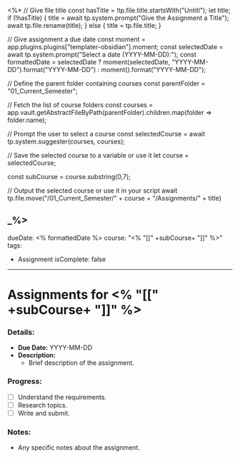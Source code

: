 <%*
// Give file title
const hasTitle = !tp.file.title.startsWith("Untitl");
let title;
if (!hasTitle) {
	title = await tp.system.prompt("Give the Assignment a Title");
	await tp.file.rename(title);
} else {
	title = tp.file.title;
}

// Give assignment a due date
const moment = app.plugins.plugins["templater-obsidian"].moment; 
const selectedDate = await tp.system.prompt("Select a date (YYYY-MM-DD):"); const formattedDate = selectedDate ? moment(selectedDate, "YYYY-MM-DD").format("YYYY-MM-DD") : moment().format("YYYY-MM-DD");

// Define the parent folder containing courses
const parentFolder = "01_Current_Semester";

// Fetch the list of course folders
const courses = app.vault.getAbstractFileByPath(parentFolder).children.map(folder => folder.name);

// Prompt the user to select a course
const selectedCourse = await tp.system.suggester(courses, courses);

// Save the selected course to a variable or use it
let course = selectedCourse;

const subCourse = course.substring(0,7);

// Output the selected course or use it in your script
await tp.file.move("/01_Current_Semester/" + course + "/Assignments/" + title)

_%>
---
dueDate:  <% formattedDate %>
course: "<% "[[" +subCourse+ "]]" %>"
tags:
  - Assignment
isComplete: false
---

# Assignments for <% "[[" +subCourse+ "]]" %>

### Details:
- **Due Date:** YYYY-MM-DD
- **Description:**
  - Brief description of the assignment.

### Progress:
- [ ] Understand the requirements.
- [ ] Research topics.
- [ ] Write and submit.

### Notes:
- Any specific notes about the assignment.